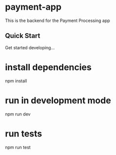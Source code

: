 # payment-app

This is the backend for the Payment Processing app 

## Quick Start

Get started developing...

# install dependencies
npm install

# run in development mode
npm run dev

# run tests
npm run test
